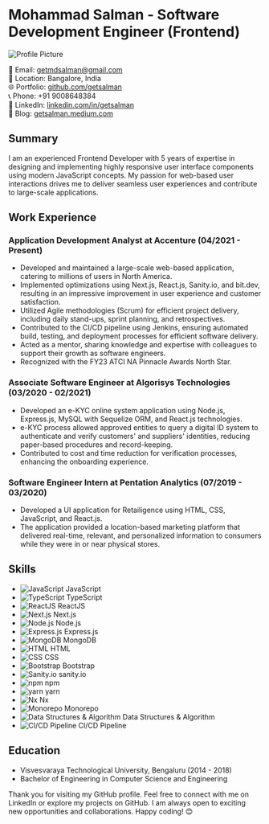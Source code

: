 # Mohammad Salman - Software Development Engineer (Frontend)

![Profile Picture](https://github.com/getsalman/profile-pic.png)

📧 Email: getmdsalman@gmail.com  
📍 Location: Bangalore, India  
🌐 Portfolio: [github.com/getsalman](https://github.com/getsalman)  
📞 Phone: +91 9008648384  
💼 LinkedIn: [linkedin.com/in/getsalman](https://linkedin.com/in/getsalman)  
📝 Blog: [getsalman.medium.com](https://getsalman.medium.com)

## Summary
I am an experienced Frontend Developer with 5 years of expertise in designing and implementing highly responsive user interface components using modern JavaScript concepts. My passion for web-based user interactions drives me to deliver seamless user experiences and contribute to large-scale applications.

## Work Experience

### Application Development Analyst at Accenture (04/2021 - Present)
- Developed and maintained a large-scale web-based application, catering to millions of users in North America.
- Implemented optimizations using Next.js, React.js, Sanity.io, and bit.dev, resulting in an impressive improvement in user experience and customer satisfaction.
- Utilized Agile methodologies (Scrum) for efficient project delivery, including daily stand-ups, sprint planning, and retrospectives.
- Contributed to the CI/CD pipeline using Jenkins, ensuring automated build, testing, and deployment processes for efficient software delivery.
- Acted as a mentor, sharing knowledge and expertise with colleagues to support their growth as software engineers.
- Recognized with the FY23 ATCI NA Pinnacle Awards North Star.

### Associate Software Engineer at Algorisys Technologies (03/2020 - 02/2021)
- Developed an e-KYC online system application using Node.js, Express.js, MySQL with Sequelize ORM, and React.js technologies.
- e-KYC process allowed approved entities to query a digital ID system to authenticate and verify customers' and suppliers' identities, reducing paper-based procedures and record-keeping.
- Contributed to cost and time reduction for verification processes, enhancing the onboarding experience.

### Software Engineer Intern at Pentation Analytics (07/2019 - 03/2020)
- Developed a UI application for Retailigence using HTML, CSS, JavaScript, and React.js.
- The application provided a location-based marketing platform that delivered real-time, relevant, and personalized information to consumers while they were in or near physical stores.

## Skills
- ![JavaScript](https://github.com/getsalman/skills-logos/raw/main/javascript.png) JavaScript
- ![TypeScript](https://github.com/getsalman/skills-logos/raw/main/typescript.png) TypeScript
- ![ReactJS](https://github.com/getsalman/skills-logos/raw/main/react.png) ReactJS
- ![Next.js](https://github.com/getsalman/skills-logos/raw/main/nextjs.png) Next.js
- ![Node.js](https://github.com/getsalman/skills-logos/raw/main/nodejs.png) Node.js
- ![Express.js](https://github.com/getsalman/skills-logos/raw/main/expressjs.png) Express.js
- ![MongoDB](https://github.com/getsalman/skills-logos/raw/main/mongodb.png) MongoDB
- ![HTML](https://github.com/getsalman/skills-logos/raw/main/html.png) HTML
- ![CSS](https://github.com/getsalman/skills-logos/raw/main/css.png) CSS
- ![Bootstrap](https://github.com/getsalman/skills-logos/raw/main/bootstrap.png) Bootstrap
- ![Sanity.io](https://github.com/getsalman/skills-logos/raw/main/sanityio.png) sanity.io
- ![npm](https://github.com/getsalman/skills-logos/raw/main/npm.png) npm
- ![yarn](https://github.com/getsalman/skills-logos/raw/main/yarn.png) yarn
- ![Nx](https://github.com/getsalman/skills-logos/raw/main/nx.png) Nx
- ![Monorepo](https://github.com/getsalman/skills-logos/raw/main/monorepo.png) Monorepo
- ![Data Structures & Algorithm](https://github.com/getsalman/skills-logos/raw/main/dsa.png) Data Structures & Algorithm
- ![CI/CD Pipeline](https://github.com/getsalman/skills-logos/raw/main/cicd.png) CI/CD Pipeline

## Education
- Visvesvaraya Technological University, Bengaluru (2014 - 2018)
- Bachelor of Engineering in Computer Science and Engineering

Thank you for visiting my GitHub profile. Feel free to connect with me on LinkedIn or explore my projects on GitHub. I am always open to exciting new opportunities and collaborations. Happy coding! 😊

